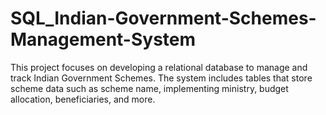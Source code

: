 # SQL_Indian-Government-Schemes-Management-System
This project focuses on developing a relational database to manage and track Indian Government Schemes. The system includes tables that store scheme data such as scheme name, implementing ministry, budget allocation, beneficiaries, and more.
